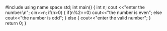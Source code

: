 #include<iostream>
using name space std;
int main()
{
int n;
cout <<"enter the number:\n";
cin>>n;
if(n>0)
{
if(n%2==0)
cout<<"the number is even";
else 
cout<<"the number is odd";
}
else 
{
cout<<"enter the valid number";
}
return 0;
}
